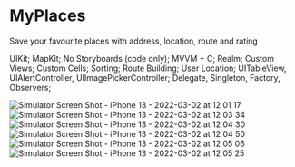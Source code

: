 # MyPlaces
Save your favourite places with address, location, route and rating

UIKit;
MapKit;
No Storyboards (code only);
MVVM + C;
Realm;
Custom Views;
Custom Cells;
Sorting;
Route Building;
User Location;
UITableView, UIAlertController, UIImagePickerController;
Delegate, Singleton, Factory, Observers;

![Simulator Screen Shot - iPhone 13 - 2022-03-02 at 12 01 17](https://user-images.githubusercontent.com/72150642/156333203-0c6f8a67-682d-4008-9faa-ef88fe3d2156.png)
![Simulator Screen Shot - iPhone 13 - 2022-03-02 at 12 03 34](https://user-images.githubusercontent.com/72150642/156333234-61a610da-5b44-401c-b4eb-29b621183c19.png)
![Simulator Screen Shot - iPhone 13 - 2022-03-02 at 12 04 30](https://user-images.githubusercontent.com/72150642/156333250-1c1c25cb-d7e7-4efa-974d-d3e12fff5df6.png)
![Simulator Screen Shot - iPhone 13 - 2022-03-02 at 12 04 50](https://user-images.githubusercontent.com/72150642/156333266-e5030165-1aa1-4b89-bf77-b4c6e8d95849.png)
![Simulator Screen Shot - iPhone 13 - 2022-03-02 at 12 05 06](https://user-images.githubusercontent.com/72150642/156333291-51b65c16-6b5f-41a0-b765-73b670679e28.png)
![Simulator Screen Shot - iPhone 13 - 2022-03-02 at 12 05 25](https://user-images.githubusercontent.com/72150642/156333329-e80713b3-49c8-4995-8ef8-12c33bec6d4e.png)
